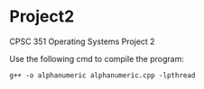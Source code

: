 # Project2
CPSC 351 Operating Systems Project 2

Use the following cmd to compile the program:
```
g++ -o alphanumeric alphanumeric.cpp -lpthread
```
 
